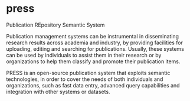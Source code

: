 # press
Publication REpository Semantic System


Publication management systems can be instrumental in disseminating research results across academia and industry, by providing facilities for uploading, editing and searching for publications. Usually, these systems can be used by individuals to assist them in their research or by organizations to help them classify and promote their publication items.

PRESS is an open-source publication system that exploits semantic technologies, in order to cover the needs of both individuals and organizations, such as fast data entry, advanced query capabilities and integration with other systems or datasets.
